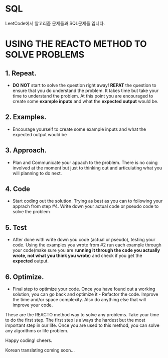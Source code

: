 # SQL

LeetCode에서 알고리즘 문제들과 SQL문제들 입니다.
# USING THE REACTO METHOD TO SOLVE PROBLEMS
## 1. Repeat. 
-   **DO NOT** start to solve the question right away! **REPAT** the question to ensure that you do understand the problem. It takes time but take your time to understand the problem. At this point you are encouraged to create some **example inputs** and what the **expected output** would be.
## 2. Examples. 
-   Encourage yourself to create some example inputs and what the expected output would be

## 3. Approach. 
-   Plan and Communicate your appach to the problem. There is no coing involved at the moment but just to thinking out and articulating what you will planning to do next.

## 4. Code
-   Start coding out the solution. Trying as best as you can to following your apprach from step #4. Write down your actual code or pseudo code to solve the problem

## 5. Test
-   After done with write down you code (actual or pseudo), testing your code. Using the examples you wrote from #2 run each example through your code(make sure you are **running it through the code you actually wrote, not what you think you wrote**) and check if you get the **expected** output.

## 6. Optimize.
-   Final step to optimize your code. Once you have found out a working solution, you can go back and optimize it - Refactor the code. Improve the time and/or space complexity. Also do anything else that will improve your code. 

These are the REACTO method way to solve any problems. Take your time to do the first step. The first step is always the hardest but the most important step in our life. Once you are used to this method, you can solve any algorithms or life problem.

Happy coding!
cheers.

Korean translating coming soon...